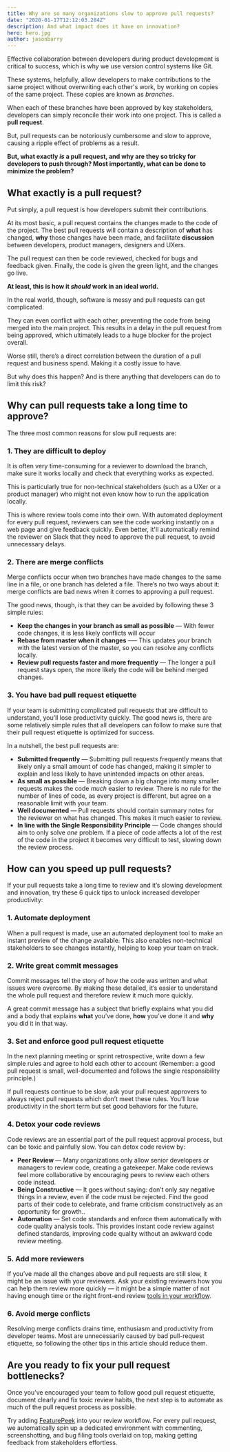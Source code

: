 ```yaml
---
title: Why are so many organizations slow to approve pull requests?
date: "2020-01-17T12:12:03.284Z"
description: And what impact does it have on innovation?
hero: hero.jpg
author: jasonbarry
---
```


Effective collaboration between developers during product development is critical to success, which is why we use version control systems like Git. 

These systems, helpfully, allow developers to make contributions to the same project without overwriting each other's work, by working on copies of the same project. These copies are known as _branches_.

When each of these branches have been approved by key stakeholders, developers can simply reconcile their work into one project. This is called a **pull request**.

But, pull requests can be notoriously cumbersome and slow to approve, causing a ripple effect of problems as a result. 

**But, what exactly _is_ a pull request, and why are they so tricky for developers to push through? Most importantly, what can be done to minimize the problem?**

## What exactly is a pull request?

Put simply, a pull request is how developers submit their contributions. 

At its most basic, a pull request contains the changes made to the code of the project. The best pull requests will contain a description of **what** has changed, **why** those changes have been made, and facilitate **discussion** between developers, product managers, designers and UXers. 

The pull request can then be code reviewed, checked for bugs and feedback given. Finally, the code is given the green light, and the changes go live.

**At least, this is how it _should_ work in an ideal world.**

In the real world, though, software is messy and pull requests can get complicated. 

They can even conflict with each other, preventing the code from being merged into the main project. This results in a delay in the pull request from being approved, which ultimately leads to a huge blocker for the project overall. 

Worse still, there’s a direct correlation between the duration of a pull request and business spend. Making it a costly issue to have. 

But why does this happen? And is there anything that developers can do to limit this risk? 


## Why can pull requests take a long time to approve?

The three most common reasons for slow pull requests are: 



### 1. They are difficult to deploy

It is often very time-consuming for a reviewer to download the branch, make sure it works locally and check that everything works as expected.

This is particularly true for non-technical stakeholders (such as a UXer or a product manager) who might not even know how to run the application locally.

This is where review tools come into their own. With automated deployment for every pull request, reviewers can see the code working instantly on a web page and give feedback quickly. Even better, it'll automatically remind the reviewer on Slack that they need to approve the pull request, to avoid unnecessary delays.


### 2. There are merge conflicts

Merge conflicts occur when two branches have made changes to the same line in a file, or one branch has deleted a file. There’s no two ways about it: merge conflicts are bad news when it comes to approving a pull request. 

The good news, though, is that they can be avoided by following these 3 simple rules:

*   **Keep the changes in your branch as small as possible** — With fewer code changes, it is less likely conflicts will occur
*   **Rebase from master when it changes** –— This updates your branch with the latest version of the master, so you can resolve any conflicts locally.
*   **Review pull requests faster and more frequently** — The longer a pull request stays open, the more likely the code will be behind merged changes.

### 3. You have bad pull request etiquette

If your team is submitting complicated pull requests that are difficult to understand, you’ll lose productivity quickly. The good news is, there are some relatively simple rules that all developers can follow to make sure that their pull request etiquette is optimized for success.

In a nutshell, the best pull requests are:

*  **Submitted frequently** — Submitting pull requests frequently means that likely only a small amount of code has changed, making it simpler to explain and less likely to have unintended impacts on other areas. 
*  **As small as possible** — Breaking down a big change into many smaller requests makes the code _much_ easier to review. There is no rule for the number of lines of code, as every project is different, but agree on a reasonable limit with your team.
*  **Well documented** — Pull requests should contain summary notes for the reviewer on what has changed. This makes it much easier to review.
*  **In line with the Single Responsibility Principle** — Code changes should aim to only solve _one_ problem. If a piece of code affects a lot of the rest of the code in the project it becomes very difficult to test, slowing down the review process.


## How can you speed up pull requests?

If your pull requests take a long time to review and it’s slowing development and innovation, try these 6 quick tips to unlock increased developer productivity:



### 1. Automate deployment

When a pull request is made, use an automated deployment tool to make an instant preview of the change available.  This also enables non-technical stakeholders to see changes instantly, helping to keep your team on track.


### 2. Write great commit messages

Commit messages tell the story of how the code was written and what issues were overcome. By making these detailed, it’s easier to understand the whole pull request and therefore review it much more quickly. 

A great commit message has a subject that briefly explains what you did and a body that explains **what** you’ve done, **how** you’ve done it and **why** you did it in that way.



### 3. Set and enforce good pull request etiquette

In the next planning meeting or sprint retrospective, write down a few simple rules and agree to hold each other to account (Remember: a good pull request is small, well-documented and follows the single responsibility principle.) 

If pull requests continue to be slow, ask your pull request approvers to always reject pull requests which don’t meet these rules. You’ll lose productivity in the short term but set good behaviors for the future.


### 4. Detox your code reviews

Code reviews are an essential part of the pull request approval process, but can be toxic and painfully slow. You can detox code review by:

*   **Peer Review** — Many organizations only allow senior developers or managers to review code, creating a gatekeeper. Make code reviews feel more collaborative by encouraging peers to review each others code instead.
*   **Being Constructive** — It goes without saying: don’t only say negative things in a review, even if the code must be rejected. Find the good parts of their code to celebrate, and frame criticism constructively as an opportunity for growth..
*   **Automation** — Set code standards and enforce them automatically with code quality analysis tools. This provides instant code review against defined standards, improving code quality without an awkward code review meeting.

### 5. Add more reviewers

If you’ve made all the changes above and pull requests are still slow, it might be an issue with your reviewers. Ask your existing reviewers how you can help them review more quickly — it might be a simple matter of not having enough time or the right front-end review [tools in your workflow](https://featurepeek.com/).

### 6. Avoid merge conflicts

Resolving merge conflicts drains time, enthusiasm and productivity from developer teams. Most are unnecessarily caused by bad pull-request etiquette, so following the other tips in this article should reduce them.  


## Are you ready to fix your pull request bottlenecks? 

Once you’ve encouraged your team to follow good pull request etiquette, document clearly and fix toxic review habits, the next step is to automate as much of the pull request process as possible.

Try adding [FeaturePeek](https://featurepeek.com/) into your review workflow. For every pull request, we automatically spin up a dedicated environment with commenting, screenshotting, and bug filing tools overlaid on top, making getting feedback from stakeholders effortless. 
